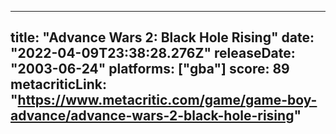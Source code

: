 
---
title: "Advance Wars 2: Black Hole Rising"
date: "2022-04-09T23:38:28.276Z"
releaseDate: "2003-06-24"
platforms: ["gba"]
score: 89
metacriticLink: "https://www.metacritic.com/game/game-boy-advance/advance-wars-2-black-hole-rising"
---
